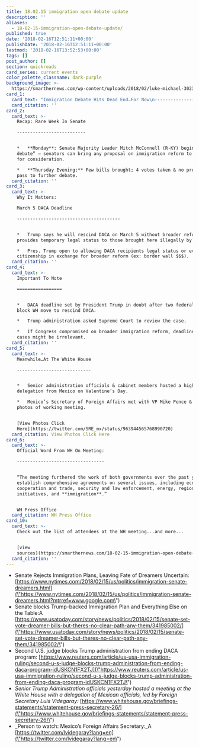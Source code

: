 ```yaml
---
title: 18.02.15 immigration open debate update
description: ''
aliases:
  - 18-02-15-immigration-open-debate-update/
published: true
date: '2018-02-16T12:51:11+00:00'
publishDate: '2018-02-16T12:51:11+00:00'
lastmod: '2018-02-16T13:52:53+00:00'
tags: []
post_author: []
section: quickreads
card_series: current events
color_palette_classname: dark-purple
background_image: >-
  https://smarthernews.com/wp-content/uploads/2018/02/luke-michael-302392-360x360.jpg
card_1:
  card_text: "Immigration Debate Hits Dead End…For Now\n----------------------------------------\n\n> a\x1CNo one comes out a winner in this. We tried everything.a\x1D\n> \n> Sen. Joe Manchin (D-WV), Chairman of the bipartisan Common Sense Coalition, after proposal on immigration reform did not get necessary votes to move forward in Senate."
  card_citation: ''
card_2:
  card_text: >-
    Recap: Rare Week In Senate

    --------------------------


    *   **Monday**: Senate Majority Leader Mitch McConnell (R-KY) begins “open
    debate” – senators can bring any proposal on immigration reform to the floor
    for consideration.

    *   **Thursday Evening:** Few bills brought; 4 votes taken & no proposals
    pass to further debate.
  card_citation: ''
card_3:
  card_text: >-
    Why It Matters:  

    March 5 DACA Deadline

    ---------------------------------------


    *   Trump says he will rescind DACA on March 5 without broader reform. DACA
    provides temporary legal status to those brought here illegally by parents.

    *   Pres. Trump open to allowing DACA recipients legal status or even
    citizenship in exchange for broader reform (ex: border wall $$$).
  card_citation: ''
card_4:
  card_text: >-
    Important To Note

    =================


    *   DACA deadline set by President Trump in doubt after two federal judges
    block WH move to rescind DACA.

    *   Trump administration asked Supreme Court to review the case.

    *   If Congress compromised on broader immigration reform, deadline & court
    cases might be irrelevant.
  card_citation: ''
card_5:
  card_text: >-
    Meanwhile…At The White House

    ----------------------------


    *   Senior administration officials & cabinet members hosted a high level
    delegation from Mexico on Valentine’s Day.

    *   Mexico’s Secretary of Foreign Affairs met with VP Mike Pence & posted
    photos of working meeting.


    [View Photos Click
    Here](https://twitter.com/SRE_mx/status/963944565768990720)
  card_citation: View Photos Click Here
card_6:
  card_text: >-
    Official Word From WH On Meeting:

    ---------------------------------


    “The meeting furthered the work of both governments over the past year to
    establish comprehensive agreements on several issues, including economic
    cooperation and trade, security and law enforcement, energy, regional
    initiatives, and **immigration**.”


    WH Press Office
  card_citation: WH Press Office
card_10:
  card_text: >-
    Check out the list of attendees at the WH meeting...and more...


    [view
    sources](https://smarthernews.com/18-02-15-immigration-open-debate-update/)
  card_citation: ''
---
```

*   Senate Rejects Immigration Plans, Leaving Fate of Dreamers Uncertain: [https://www.nytimes.com/2018/02/15/us/politics/immigration-senate-dreamers.html](\"https://www.nytimes.com/2018/02/15/us/politics/immigration-senate-dreamers.html?mtrref=www.google.com\")
*   Senate blocks Trump-backed Immigration Plan and Everything Else on the Table:A [https://www.usatoday.com/story/news/politics/2018/02/15/senate-set-vote-dreamer-bills-but-theres-no-clear-path-any-them/341985002/](\"https://www.usatoday.com/story/news/politics/2018/02/15/senate-set-vote-dreamer-bills-but-theres-no-clear-path-any-them/341985002/\")
*   Second U.S. judge blocks Trump administration from ending DACA program: [https://www.reuters.com/article/us-usa-immigration-ruling/second-u-s-judge-blocks-trump-administration-from-ending-daca-program-idUSKCN1FX2TJ](\"https://www.reuters.com/article/us-usa-immigration-ruling/second-u-s-judge-blocks-trump-administration-from-ending-daca-program-idUSKCN1FX2TJ\")
*   _Senior Trump Administration officials yesterday hosted a meeting at the White House with a delegation of Mexican officials, led by Foreign Secretary Luis Videgaray:_ [https://www.whitehouse.gov/briefings-statements/statement-press-secretary-26/](\"https://www.whitehouse.gov/briefings-statements/statement-press-secretary-26/\")
*   _Person to watch: Mexico’s Foreign Affairs Secretary:_A [https://twitter.com/lvidegaray?lang=en](\"https://twitter.com/lvidegaray?lang=en\")